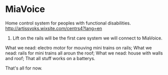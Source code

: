 # MiaVoice
Home control system for peoples with functional disabilities.
http://artissvoks.wixsite.com/centrs4?lang=en

1. Lift on the rails will be the first care system we will connect to MiaVoice.

  What we nead: electro motor for mouving mini trains on rails;
  What we nead: rails for mini trains all aroun the roof;
  What we nead: house with walls and roof;
  That all stuff works on a batterys.
  
  That's all for now.
